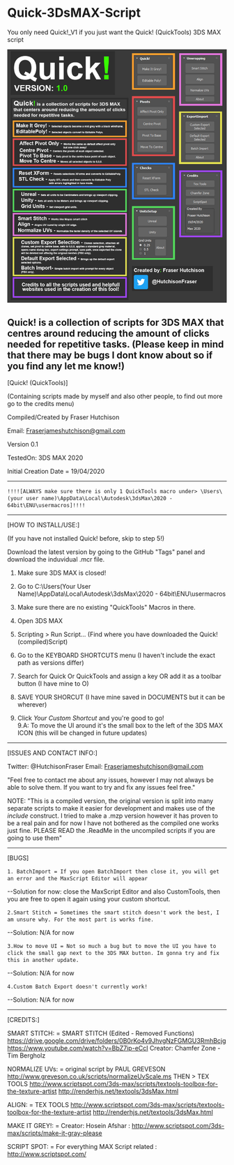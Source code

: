 # Quick-3DsMAX-Script
You only need Quick!_V1 if you just want the Quick! (QuickTools) 3DS MAX script

![](Images/Quick_v1_Showcase.jpg)

Quick! is a collection of scripts for 3DS MAX that centres around reducing the amount of clicks needed for repetitive tasks.
(Please keep in mind that there may be bugs I dont know about so if you find any let me know!)
---------------------------------------------------------------------------------------------------------------------

[Quick! (QuickTools)]

(Containing scripts made by myself and also other people, to find out more go to the credits menu)

Compiled/Created by Fraser Hutchison

Email: Fraserjameshutchison@gmail.com

Version 0.1

TestedOn: 3DS MAX 2020

Initial Creation Date = 19/04/2020

---------------------------------------------------------------------------------------------------------------------

	!!!![ALWAYS make sure there is only 1 QuickTools macro under> \Users\(your user name)\AppData\Local\Autodesk\3dsMax\2020 - 64bit\ENU\usermacros]!!!! 
	
---------------------------------------------------------------------------------------------------------------------
[HOW TO INSTALL/USE:]

(If you have not installed Quick! before, skip to step 5!)

Download the latest version by going to the GitHub "Tags" panel and download the induvidual .mcr file.

1. Make sure 3DS MAX is closed!

2. Go to C:\Users\(Your User Name)\AppData\Local\Autodesk\3dsMax\2020 - 64bit\ENU\usermacros

3. Make sure there are no existing "QuickTools" Macros in there.

4. Open 3DS MAX

5. Scripting > Run Script... (Find where you have downloaded the Quick! (compiled)Script)

6. Go to the KEYBOARD SHORTCUTS menu (I haven't include the exact path as versions differ) 

7. Search for Quick Or QuickTools and assign a key OR add it as a toolbar button (I have mine to O)

8. SAVE YOUR SHORCUT (I have mine saved in DOCUMENTS but it can be wherever)

9. Click *Your Custom Shortcut* and you're good to go!  
	9.A: To move the UI around it's the small box to the left of the 3DS MAX ICON (this will be changed in future updates)

---------------------------------------------------------------------------------------------------------------------
[ISSUES AND CONTACT INFO:]

Twitter: @HutchisonFraser 
Email: Fraserjameshutchison@gmail.com

"Feel free to contact me about any issues, however I may not always be able to solve them.
If you want to try and fix any issues feel free."

NOTE: "This is a compiled version, the original version is split into many separate scripts to make it easier for development and makes use of the *include* construct. I tried to make a .mzp version however it has proven to be a real pain and for now I have not bothered as the compiled one works just fine. PLEASE READ the .ReadMe in the uncompiled scripts if you are going to use them"


---------------------------------------------------------------------------------------------------------------------
[BUGS]

	1. BatchImport = If you open BatchImport then close it, you will get an error and the MaxScript Editor will appear
--Solution for now: close the MaxScript Editor and also CustomTools, then you are free to open it again using your custom shortcut.

	2.Smart Stitch = Sometimes the smart stitch doesn't work the best, I am unsure why. For the most part is works fine.
--Solution: N/A for now

	3.How to move UI = Not so much a bug but to move the UI you have to click the small gap next to the 3DS MAX button. Im gonna try and fix this in another update.
--Solution: N/A for now

	4.Custom Batch Export doesn't currently work!
--Solution: N/A for now

---------------------------------------------------------------------------------------------------------------------
[CREDITS:]

SMART STITCH: = 
  SMART STITCH (Edited - Removed Functions)
  https://drive.google.com/drive/folders/0B0rKo4v9JhvgNzFGMGU3RmhBcjg
  https://www.youtube.com/watch?v=BbZ7ip-eCcI
  Creator: Chamfer Zone - Tim Bergholz
 
NORMALIZE UVs: =
	  original script by PAUL GREVESON
		http://www.greveson.co.uk/scripts/normalizeUvScale.ms
	THEN >
		TEX TOOLS 
		http://www.scriptspot.com/3ds-max/scripts/textools-toolbox-for-the-texture-artist
		http://renderhjs.net/textools/3dsMax.html
 
ALIGN: = 
 	 TEX TOOLS 
		  http://www.scriptspot.com/3ds-max/scripts/textools-toolbox-for-the-texture-artist
		  http://renderhjs.net/textools/3dsMax.html
    
MAKE IT GREY!: =
 	 Creator: Hosein Afshar : http://www.scriptspot.com/3ds-max/scripts/make-it-gray-please
  
SCRIPT SPOT: = 
	For everything MAX Script related : http://www.scriptspot.com/

